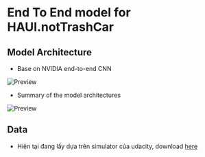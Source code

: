 #  End To End model for HAUI.notTrashCar

## Model Architecture

- Base on NVIDIA end-to-end CNN

![Preview](https://raw.githubusercontent.com/maxritter/SDC-End-to-end-driving/master/images/nvidia.png)

- Summary of the model architectures

![Preview](https://raw.githubusercontent.com/maxritter/SDC-End-to-end-driving/master/images/model.PNG)

## Data 

- Hiện tại đang lấy dựa trên simulator của udacity, download [here](https://drive.google.com/file/d/1bczezH23t4FRLmLq8N9u90239d9dyEJZ/view?usp=sharing)
